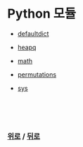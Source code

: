 # Python 모듈

* [defaultdict](/Python/module/defaultdict.md)

* [heapq](/Python/module/defaultdict.md)

* [math](/Python/module/math.md)

* [permutations](/Python/module/permutations.md)

* [sys](/Python/module/sys.md)

<br>

<br>

<br>

### [위로](#python-모듈) / [뒤로](/Python/module/#)